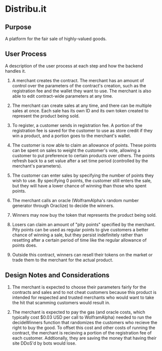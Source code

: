 # Distribu.it

## Purpose
A platform for the fair sale of highly-valued goods.

## User Process
A description of the user process at each step and how the backend handles it.

1.  A merchant creates the contract.  The merchant has an amount of control over the parameters of the contract's creation,
    such as the registration fee and the wallet they want to use.  The merchant is also able to edit contract-wide parameters
    at any time.

2.  The merchant can create sales at any time, and there can be multiple sales at once.  Each sale has its own ID and its 
    own token created to represent the product being sold.

3.  To register, a customer sends in registration fee.  A portion of the registration fee is saved for the customer to use as 
    store credit if they win a product, and a portion goes to the merchant's wallet.

4.  The customer is now able to claim an allowance of points.  These points can be spent on sales to weight the customer's
    vote, allowing a customer to put preference to certain products over others.  The points refresh back to a set value after
    a set time period (controlled by the merchant's parameters).

5.  The customer can enter sales by specifying the number of points they wish to use.  By specifying 0 points, the
    customer still enters the sale, but they will have a lower chance of winning than those who spent points.
    
6.  The merchant calls an oracle (WolframAlpha's random number generator through Oraclize) to decide the winners.

7.  Winners may now buy the token that represents the product being sold.

8.  Losers can claim an amount of "pity points" specified by the merchant.  Pity points can be used as regular points
    to give customers a better chance of winning a sale, but they persist indefinitely rather than resetting after a certain
    period of time like the regular allowance of points does.

9.  Outside this contract, winners can resell their tokens on the market or trade them to the merchant for the actual product.

## Design Notes and Considerations

1.  The merchant is expected to choose their parameters fairly for the contracts and sales and to not cheat customers
    because this product is intended for respected and trusted merchants who would want to take the hit that scamming
    customers would result in.
    
2.  The merchant is expected to pay the gas (and oracle costs, which typically cost $0.03 USD per call to WolframAlpha) 
    needed to run the decideWinners function that randomizes the customers who recieve the right to buy the good.  To
    offset this cost and other costs of running the contract, the merchant is recieving a portion of the registration fee of 
    each customer.  Addtionally, they are saving the money that having their site DDoS'd by bots would lose.
    

